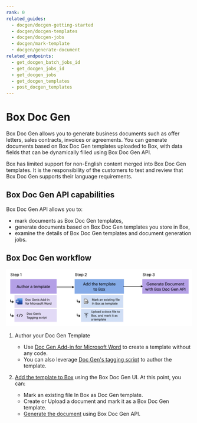 ```yaml
---
rank: 0
related_guides:
  - docgen/docgen-getting-started
  - docgen/docgen-templates
  - docgen/docgen-jobs
  - docgen/mark-template
  - docgen/generate-document
related_endpoints:
  - get_docgen_batch_jobs_id
  - get_docgen_jobs_id
  - get_docgen_jobs
  - get_docgen_templates
  - post_docgen_templates
---
```


# Box Doc Gen

Box Doc Gen allows you to generate business documents such as offer letters, sales contracts, invoices or agreements.
You can generate documents based on Box Doc Gen templates uploaded to Box, with data fields that can be dynamically filled using Box Doc Gen API. 

<Message type='notice'>
Box has limited support for non-English content merged into Box Doc Gen templates. It is  the  responsibility of the customers to test and review that Box Doc Gen supports their language requirements.

</Message>

## Box Doc Gen API capabilities

Box Doc Gen API allows you to:

* mark documents as Box Doc Gen templates,
* generate documents based on Box Doc Gen templates you store in Box,
* examine the details of Box Doc Gen templates and document generation jobs.

## Box Doc Gen workflow

![A flow diagram representing Box Doc Gen workflow](./images/docgen-workflow.png)

1. Author your Doc Gen Template
	* Use [Doc Gen Add-in for Microsoft Word][template-addin] to create a template without any code.
	* You can also leverage [Doc Gen's tagging script][tagging-script] to author the template. 

2. [Add the template to Box][upload-template] using the Box Doc Gen UI. At this point, you can:
	* Mark an existing file In Box as Doc Gen template.
	* Create or Upload a document and mark it as a Box Doc Gen template.
	* [Generate the document][generate-document] using Box Doc Gen API.

[template-addin]: https://support.box.com/hc/en-us/articles/36587535449747-Installing-Box-Doc-Gen-Add-in
[template-tags]: https://support.box.com/hc/en-us/articles/36151895655059-Creating-A-Box-Doc-Gen-Template-Manually
[json-template]: https://support.box.com/hc/en-us/articles/36148012877843-Creating-a-Box-Doc-Gen-Template-using-JSON-data
[tagging-script]: https://support.box.com/hc/en-us/articles/36149723736723-Template-tags-reference
[upload-template]: https://support.box.com/hc/en-us/articles/36587432368275-Managing-Box-Doc-Gen-Templates-in-Relay
[generate-document]: g://docgen/generate-document
